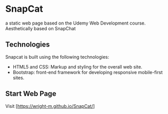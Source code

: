 # SnapCat

a static web page based on the Udemy Web Development course. Aesthetically based on SnapChat

## Technologies

Snapcat is built using the following technologies:

- HTML5 and CSS: Markup and styling for the overall web site.
- Bootstrap: front-end framework for developing responsive mobile-first sites.

## Start Web Page

Visit [https://wright-m.github.io/SnapCat/] 
